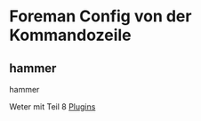 # Foreman Config von der Kommandozeile

## hammer

hammer


Weter mit Teil 8 [Plugins](../08_plugins)

